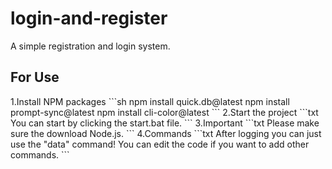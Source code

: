 # login-and-register
A simple registration and login system.
<h2>
For Use
  </h2>
  1.Install NPM packages
   ```sh
   npm install quick.db@latest
   npm install prompt-sync@latest
   npm install cli-color@latest
   ```
   2.Start the project
```txt
You can start by clicking the start.bat file.
```
3.Important
```txt
Please make sure the download Node.js.
```
4.Commands
```txt
After logging you can just use the "data" command!
You can edit the code if you want to add other commands.
```
